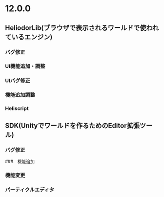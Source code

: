 # 12.0.0

## HeliodorLib(ブラウザで表示されるワールドで使われているエンジン)

### バグ修正

### UI機能追加・調整

### UIバグ修正

### 機能追加調整

### Heliscript

## SDK(Unityでワールドを作るためのEditor拡張ツール)

### バグ修正

###　機能追加

### 機能変更

### パーティクルエディタ
